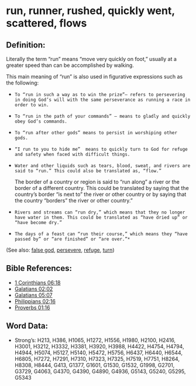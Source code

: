 # run, runner, rushed, quickly went, scattered, flows

## Definition:

Literally the term “run” means “move very quickly on foot,” usually at a greater speed than can be accomplished by walking.

This main meaning of “run” is also used in figurative expressions such as the following:
*     To “run in such a way as to win the prize”– refers to persevering in doing God’s will with the same perseverance as running a race in order to win.
*     To “run in the path of your commands” – means to gladly and quickly obey God’s commands.
*     To “run after other gods” means to persist in worshiping other gods.
*     “I run to you to hide me”  means to quickly turn to God for refuge and safety when faced with difficult things.
*     Water and other liquids such as tears, blood, sweat, and rivers are said to “run.” This could also be translated as, “flow.”
    The border of a country or region is said to “run along” a river or the border of a different country. This could be translated by saying that the country’s border “is next to” the river or other country or by saying that the country “borders” the river or other country.”
*     Rivers and streams can “run dry,” which means that they no longer have water in them. This could be translated as “have dried up” or “have become dry.”
*     The days of a feast can “run their course,” which means they “have passed by” or “are finished” or “are over.”*

(See also: [false god](../kt/falsegod.md), [persevere](../other/perseverance.md), [refuge](../other/refuge.md), [turn](../other/turn.md))

## Bible References:

* [1 Corinthians 06:18](rc://en/tn/help/1co/06/18)
* [Galatians 02:02](rc://en/tn/help/gal/02/02)
* [Galatians 05:07](rc://en/tn/help/gal/05/07)
* [Philippians 02:16](rc://en/tn/help/php/02/16)
* [Proverbs 01:16](rc://en/tn/help/pro/01/16)

## Word Data:

* Strong’s: H213, H386, H1065, H1272, H1556, H1980, H2100, H2416, H3001, H3212, H3332, H3381, H3920, H3988, H4422, H4754, H4794, H4944, H5074, H5127, H5140, H5472, H5756, H6437, H6440, H6544, H6805, H7272, H7291, H7310, H7323, H7325, H7519, H7751, H8264, H8308, H8444, G413, G1377, G1601, G1530, G1532, G1998, G2701, G3729, G4063, G4370, G4390, G4890, G4936, G5143, G5240, G5295, G5343
